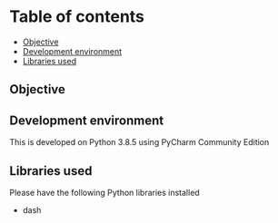 # Table of contents
- [Objective](#objective)
- [Development environment](#dev-kit)
- [Libraries used](#libraries-used)

<div id="objective"></div>

## Objective

<div id="dev-kit"></div>

## Development environment

This is developed on Python 3.8.5 using PyCharm Community Edition

<div id="libraries-used"></div>

## Libraries used
Please have the following Python libraries installed
* dash